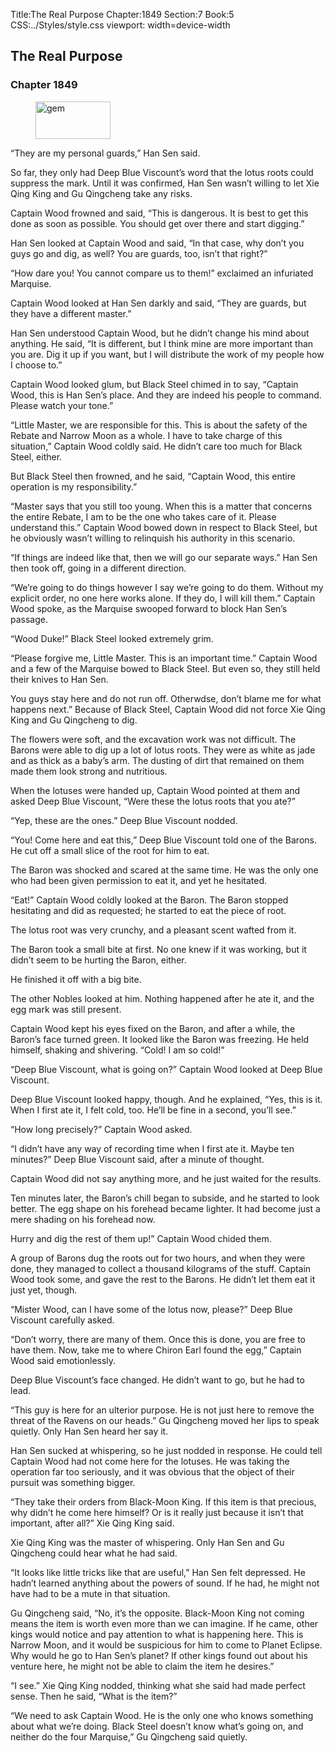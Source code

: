 Title:The Real Purpose 
Chapter:1849 
Section:7 
Book:5 
CSS:../Styles/style.css 
viewport: width=device-width
  
## The Real Purpose
### Chapter 1849
  
<figure>
	<img src="../Images/gem.gif" alt="gem" id="gem" width="120" height="60" />
</figure>
  

  
“They are my personal guards,” Han Sen said.

So far, they only had Deep Blue Viscount’s word that the lotus roots could suppress the mark. Until it was confirmed, Han Sen wasn’t willing to let Xie Qing King and Gu Qingcheng take any risks.

Captain Wood frowned and said, “This is dangerous. It is best to get this done as soon as possible. You should get over there and start digging.”

Han Sen looked at Captain Wood and said, “In that case, why don’t you guys go and dig, as well? You are guards, too, isn’t that right?”

“How dare you! You cannot compare us to them!” exclaimed an infuriated Marquise.

Captain Wood looked at Han Sen darkly and said, “They are guards, but they have a different master.”

Han Sen understood Captain Wood, but he didn’t change his mind about anything. He said, “It is different, but I think mine are more important than you are. Dig it up if you want, but I will distribute the work of my people how I choose to.”

Captain Wood looked glum, but Black Steel chimed in to say, “Captain Wood, this is Han Sen’s place. And they are indeed his people to command. Please watch your tone.”

“Little Master, we are responsible for this. This is about the safety of the Rebate and Narrow Moon as a whole. I have to take charge of this situation,” Captain Wood coldly said. He didn’t care too much for Black Steel, either.

But Black Steel then frowned, and he said, “Captain Wood, this entire operation is my responsibility.”

“Master says that you still too young. When this is a matter that concerns the entire Rebate, I am to be the one who takes care of it. Please understand this.” Captain Wood bowed down in respect to Black Steel, but he obviously wasn’t willing to relinquish his authority in this scenario.

“If things are indeed like that, then we will go our separate ways.” Han Sen then took off, going in a different direction.

“We’re going to do things however I say we’re going to do them. Without my explicit order, no one here works alone. If they do, I will kill them.” Captain Wood spoke, as the Marquise swooped forward to block Han Sen’s passage.

“Wood Duke!” Black Steel looked extremely grim.

“Please forgive me, Little Master. This is an important time.” Captain Wood and a few of the Marquise bowed to Black Steel. But even so, they still held their knives to Han Sen.

You guys stay here and do not run off. Otherwdse, don’t blame me for what happens next.” Because of Black Steel, Captain Wood did not force Xie Qing King and Gu Qingcheng to dig.

The flowers were soft, and the excavation work was not difficult. The Barons were able to dig up a lot of lotus roots. They were as white as jade and as thick as a baby’s arm. The dusting of dirt that remained on them made them look strong and nutritious.

When the lotuses were handed up, Captain Wood pointed at them and asked Deep Blue Viscount, “Were these the lotus roots that you ate?”

“Yep, these are the ones.” Deep Blue Viscount nodded.

“You! Come here and eat this,” Deep Blue Viscount told one of the Barons. He cut off a small slice of the root for him to eat.

The Baron was shocked and scared at the same time. He was the only one who had been given permission to eat it, and yet he hesitated.

“Eat!” Captain Wood coldly looked at the Baron. The Baron stopped hesitating and did as requested; he started to eat the piece of root.

The lotus root was very crunchy, and a pleasant scent wafted from it.

The Baron took a small bite at first. No one knew if it was working, but it didn’t seem to be hurting the Baron, either.

He finished it off with a big bite.

The other Nobles looked at him. Nothing happened after he ate it, and the egg mark was still present.

Captain Wood kept his eyes fixed on the Baron, and after a while, the Baron’s face turned green. It looked like the Baron was freezing. He held himself, shaking and shivering. “Cold! I am so cold!”

“Deep Blue Viscount, what is going on?” Captain Wood looked at Deep Blue Viscount.

Deep Blue Viscount looked happy, though. And he explained, “Yes, this is it. When I first ate it, I felt cold, too. He’ll be fine in a second, you’ll see.”

“How long precisely?” Captain Wood asked.

“I didn’t have any way of recording time when I first ate it. Maybe ten minutes?” Deep Blue Viscount said, after a minute of thought.

Captain Wood did not say anything more, and he just waited for the results.

Ten minutes later, the Baron’s chill began to subside, and he started to look better. The egg shape on his forehead became lighter. It had become just a mere shading on his forehead now.

Hurry and dig the rest of them up!” Captain Wood chided them.

A group of Barons dug the roots out for two hours, and when they were done, they managed to collect a thousand kilograms of the stuff. Captain Wood took some, and gave the rest to the Barons. He didn’t let them eat it just yet, though.

“Mister Wood, can I have some of the lotus now, please?” Deep Blue Viscount carefully asked.

“Don’t worry, there are many of them. Once this is done, you are free to have them. Now, take me to where Chiron Earl found the egg,” Captain Wood said emotionlessly.

Deep Blue Viscount’s face changed. He didn’t want to go, but he had to lead.

“This guy is here for an ulterior purpose. He is not just here to remove the threat of the Ravens on our heads.” Gu Qingcheng moved her lips to speak quietly. Only Han Sen heard her say it.

Han Sen sucked at whispering, so he just nodded in response. He could tell Captain Wood had not come here for the lotuses. He was taking the operation far too seriously, and it was obvious that the object of their pursuit was something bigger.

“They take their orders from Black-Moon King. If this item is that precious, why didn’t he come here himself? Or is it really just because it isn’t that important, after all?” Xie Qing King said.

Xie Qing King was the master of whispering. Only Han Sen and Gu Qingcheng could hear what he had said.

“It looks like little tricks like that are useful,” Han Sen felt depressed. He hadn’t learned anything about the powers of sound. If he had, he might not have had to be a mute in that situation.

Gu Qingcheng said, “No, it’s the opposite. Black-Moon King not coming means the item is worth even more than we can imagine. If he came, other kings would notice and pay attention to what is happening here. This is Narrow Moon, and it would be suspicious for him to come to Planet Eclipse. Why would he go to Han Sen’s planet? If other kings found out about his venture here, he might not be able to claim the item he desires.”

“I see.” Xie Qing King nodded, thinking what she said had made perfect sense. Then he said, “What is the item?”

“We need to ask Captain Wood. He is the only one who knows something about what we’re doing. Black Steel doesn’t know what’s going on, and neither do the four Marquise,” Gu Qingcheng said quietly.